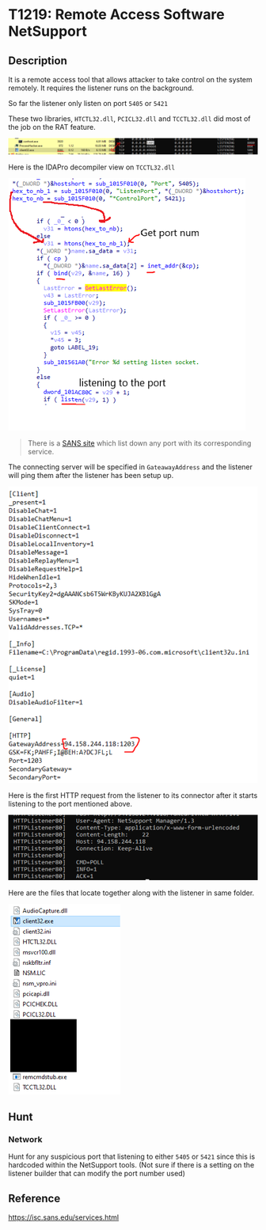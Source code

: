 # T1219: Remote Access Software NetSupport

## Description

It is a remote access tool that allows attacker to take control on the system remotely. It requires the listener runs on the background.

So far the listener only listen on port `5405` or `5421`

These two libraries, `HTCTL32.dll`, `PCICL32.dll` and `TCCTL32.dll` did most of the job on the RAT feature.

![net_support_netstat.PNG](./Image_T1219/net_support_netstat.PNG)

Here is the IDAPro decompiler view on `TCCTL32.dll`

![net_support_port.PNG](./Image_T1219/net_support_port.PNG)

> There is a [SANS site](https://isc.sans.edu/services.html) which list down any port with its corresponding service.

The connecting server will be specified in `GateawayAddress` and the listener will ping them after the listener has been setup up.

![net_support_client_ini.PNG](./Image_T1219/net_support_client_ini.PNG)

Here is the first HTTP request from the listener to its connector after it starts listening to the port mentioned above.

![net_support_init_ping_to_connector.PNG](./Image_T1219/net_support_init_ping_to_connector.PNG)

Here are the files that locate together along with the listener in same folder.

![net_support_folder_items.PNG](./Image_T1219/net_support_folder_items.PNG)

## Hunt

### Network

Hunt for any suspicious port that listening to either `5405` or `5421` since this is hardcoded within the NetSupport tools. (Not sure if there is a setting on the listener builder that can modify the port number used)

## Reference

<https://isc.sans.edu/services.html>
